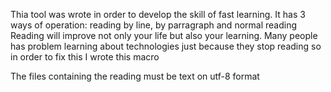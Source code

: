 Thia tool was wrote in order to develop the skill of fast learning. It has 3 ways of operation:
reading by line, by parragraph and normal reading
Reading will improve not only your life but also your learning.
Many people has problem learning about technologies just because they stop reading so in order to fix this I wrote this macro 

The files containing the reading must be text on utf-8 format
